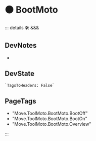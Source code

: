 
# 🟠 <moto>BootMoto</moto>

::: details 🛠 <dev>&&&</dev>

## DevNotes

-

## DevState

```py
`TagsToHeaders: False`
```

<h2>PageTags</h2>

- "Move.ToolMoto.BootMoto.BootOff"
- "Move.ToolMoto.BootMoto.BootOn"
- "Move.ToolMoto.BootMoto.Overview"

:::
